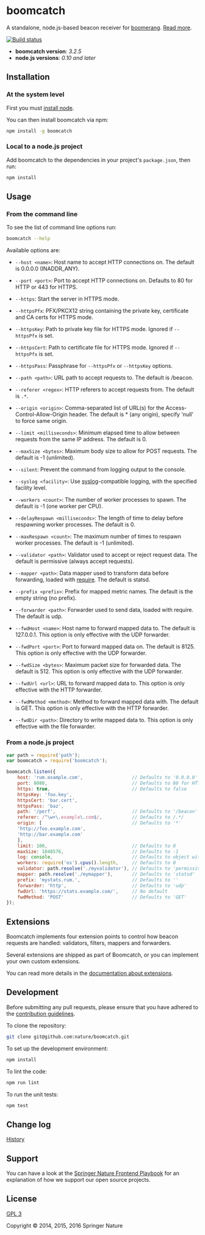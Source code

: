 # boomcatch

A standalone, node.js-based beacon receiver for [boomerang]. [Read more][blog].

[![Build status][ci-image]][ci-status]

* **boomcatch version**: *3.2.5*
* **node.js versions**: *0.10 and later*

## Installation

### At the system level

First you must [install node][node].

You can then install boomcatch via npm:

```sh
npm install -g boomcatch
```

### Local to a node.js project

Add boomcatch to the dependencies in your project's `package.json`, then run:

```sh
npm install
```

## Usage

### From the command line

To see the list of command line options run:

```sh
boomcatch --help
```

Available options are:

* `--host <name>`: Host name to accept HTTP connections on. The default is 0.0.0.0 (INADDR_ANY).

* `--port <port>`: Port to accept HTTP connections on. Defaults to 80 for HTTP or 443 for HTTPS.

* `--https`: Start the server in HTTPS mode.

* `--httpsPfx`: PFX/PKCX12 string containing the private key, certificate and CA certs for HTTPS mode.

* `--httpsKey`: Path to private key file for HTTPS mode. Ignored if `--httpsPfx` is set.

* `--httpsCert`: Path to certificate file for HTTPS mode. Ignored if `--httpsPfx` is set.

* `--httpsPass`: Passphrase for `--httpsPfx` or `--httpsKey` options.

* `--path <path>`: URL path to accept requests to. The default is /beacon.

* `--referer <regex>`: HTTP referers to accept requests from. The default is `.*`.

* `--origin <origin>`: Comma-separated list of URL(s) for the Access-Control-Allow-Origin header. The default is * (any origin), specify 'null' to force same origin.

* `--limit <milliseconds>`: Minimum elapsed time to allow between requests from the same IP address. The default is 0.

* `--maxSize <bytes>`: Maximum body size to allow for POST requests. The default is -1 (unlimited).

* `--silent`: Prevent the command from logging output to the console.

* `--syslog <facility>`: Use [syslog]-compatible logging, with the specified facility level.

* `--workers <count>`: The number of worker processes to spawn. The default is -1 (one worker per CPU).

* `--delayRespawn <milliseconds>`: The length of time to delay before respawning worker processes. The default is 0.

* `--maxRespawn <count>`: The maximum number of times to respawn worker processes. The default is -1 (unlimited).

* `--validator <path>`: Validator used to accept or reject request data. The default is permissive (always accept requests).

* `--mapper <path>`: Data mapper used to transform data before forwarding, loaded with [require]. The default is statsd.

* `--prefix <prefix>`: Prefix for mapped metric names. The default is the empty string (no prefix).

* `--forwarder <path>`: Forwarder used to send data, loaded with require. The default is udp.

* `--fwdHost <name>`: Host name to forward mapped data to. The default is 127.0.0.1. This option is only effective with the UDP forwarder.

* `--fwdPort <port>`: Port to forward mapped data on. The default is 8125. This option is only effective with the UDP forwarder.

* `--fwdSize <bytes>`: Maximum packet size for forwarded data. The default is 512. This option is only effective with the UDP forwarder.

* `--fwdUrl <url>`: URL to forward mapped data to. This option is only effective with the HTTP forwarder.

* `--fwdMethod <method>`: Method to forward mapped data with. The default is GET. This option is only effective with the HTTP forwarder.

* `--fwdDir <path>`: Directory to write mapped data to. This option is only effective with the file forwarder.

### From a node.js project

```javascript
var path = require('path');
var boomcatch = require('boomcatch');

boomcatch.listen({
	host: 'rum.example.com',                  // Defaults to '0.0.0.0' (INADDR_ANY)
	port: 8080,                               // Defaults to 80 for HTTP or 443 for HTTPS
	https: true,                              // Defaults to false
	httpsKey: 'foo.key',
	httpsCert: 'bar.cert',
	httpsPass: 'baz',
	path: '/perf',                            // Defaults to '/beacon'
	referer: /^\w+\.example\.com$/,           // Defaults to /.*/
	origin: [                                 // Defaults to '*'
	'http://foo.example.com',
	'http://bar.example.com'
	],
	limit: 100,                               // Defaults to 0
	maxSize: 1048576,                         // Defaults to -1
	log: console,                             // Defaults to object with `info`, `warn` and `error` log functions.
	workers: require('os').cpus().length,     // Defaults to 0
	validator: path.resolve('./myvalidator'), // Defaults to 'permissive'
	mapper: path.resolve('./mymapper'),       // Defaults to 'statsd'
	prefix: 'mystats.rum.',                   // Defaults to ''
	forwarder: 'http',                        // Defaults to 'udp'
	fwdUrl: 'https://stats.example.com/',     // No default
	fwdMethod: 'POST'                         // Defaults to 'GET'
});
```

## Extensions

Boomcatch implements four extension points to control how beacon requests are handled: validators, filters, mappers and forwarders.

Several extensions are shipped as part of Boomcatch, or you can implement your own custom extensions.

You can read more details in the [documentation about extensions][extensions].

## Development

Before submitting any pull requests, please ensure that you have adhered to the [contribution guidelines][contrib].

To clone the repository:

```sh
git clone git@github.com:nature/boomcatch.git
```

To set up the development environment:

```sh
npm install
```

To lint the code:

```sh
npm run lint
```

To run the unit tests:

```sh
npm test
```

## Change log

[History]

## Support

You can have a look at the [Springer Nature Frontend Playbook][support] for an explanation of how we support our open source projects.

## License

[GPL 3][license]

Copyright © 2014, 2015, 2016 Springer Nature

[boomerang]: https://github.com/lognormal/boomerang
[blog]: http://cruft.io/posts/introducing-boomcatch/
[ci-image]: https://secure.travis-ci.org/springernature/boomcatch.png?branch=master
[ci-status]: http://travis-ci.org/#!/springernature/boomcatch
[node]: http://nodejs.org/download/
[syslog]: http://en.wikipedia.org/wiki/Syslog
[require]: http://nodejs.org/api/globals.html#globals_require
[extensions]: doc/extensions.md
[contrib]: CONTRIBUTING.md
[history]: HISTORY.md
[support]: https://github.com/springernature/frontend/blob/master/practices/open-source-support.md
[license]: COPYING
